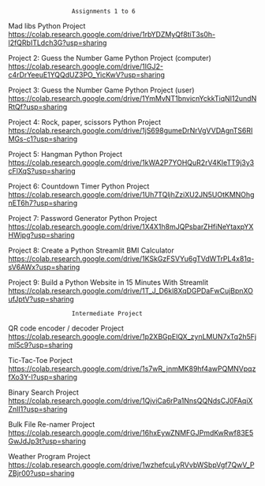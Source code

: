                       Assignments 1 to 6

Mad libs Python Project
https://colab.research.google.com/drive/1rbYDZMyQf8tiT3s0h-l2fQRbITLdch3G?usp=sharing

Project 2: Guess the Number Game Python Project (computer)
https://colab.research.google.com/drive/1IGJ2-c4rDrYeeuE1YQQdUZ3PO_YicKwV?usp=sharing

Project 3: Guess the Number Game Python Project (user)
https://colab.research.google.com/drive/1YmMvNT1bnvicnYckkTiqNI12undNRtQf?usp=sharing

Project 4: Rock, paper, scissors Python Project
https://colab.research.google.com/drive/1jS698gumeDrNrVgVVDAgnTS6RIMGs-c1?usp=sharing

Project 5: Hangman Python Project
https://colab.research.google.com/drive/1kWA2P7YOHQuR2rV4KIeTT9j3y3cFlXqS?usp=sharing

Project 6: Countdown Timer Python Project
https://colab.research.google.com/drive/1Uh7TQljhZziXU2JN5UOtKMNOhgnET6h7?usp=sharing

Project 7: Password Generator Python Project
https://colab.research.google.com/drive/1X4X1h8mJQPsbarZHfiNeYtaxpYXHWipg?usp=sharing

Project 8: Create a Python Streamlit BMI Calculator
https://colab.research.google.com/drive/1KSkGzFSVYu6gTVdWTrPL4x81q-sV6AWx?usp=sharing

Project 9: Build a Python Website in 15 Minutes With Streamlit
https://colab.research.google.com/drive/1T_J_D6kl8XqDGPDaFwCujBpnXOufJptV?usp=sharing

                      Intermediate Project

QR code encoder / decoder Project
https://colab.research.google.com/drive/1p2XBGpElQX_zynLMUN7xTq2h5Fjml5c9?usp=sharing

Tic-Tac-Toe Porject
https://colab.research.google.com/drive/1s7wR_jnmMK89hf4awPQMNVpqzfXo3Y-I?usp=sharing

Binary Search Project
https://colab.research.google.com/drive/1QjviCa6rPa1NnsQQNdsCJ0FAqiXZnlI1?usp=sharing

Bulk File Re-namer Project
https://colab.research.google.com/drive/16hxEywZNMFGJPmdKwRwf83E5GwJdJp3t?usp=sharing

Weather Program Project
https://colab.research.google.com/drive/1wzhefcuLyRVvbWSbpVgf7QwV_PZBjr00?usp=sharing






